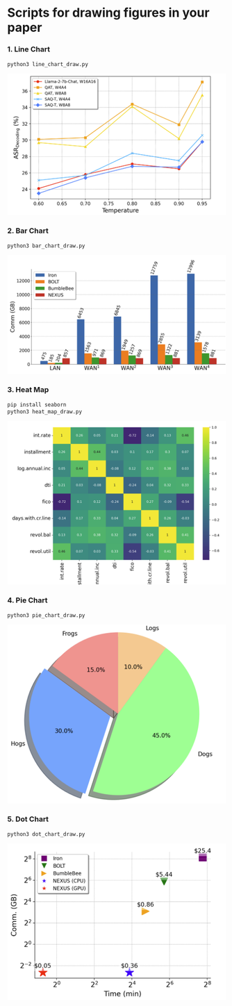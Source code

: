 # Scripts for drawing figures in your paper

### 1. Line Chart
```
python3 line_chart_draw.py
```
<img src="./figs/line_chat_demo.png" width="600">


### 2. Bar Chart
```
python3 bar_chart_draw.py
```
<img src="./figs/bar_chat_demo.png" width="600">

### 3. Heat Map
```
pip install seaborn
python3 heat_map_draw.py
```
<img src="./figs/heat_map_demo.png" width="600">

### 4. Pie Chart
```
python3 pie_chart_draw.py
```
<img src="./figs/pie_chat_demo.png" width="600">

### 5. Dot Chart
```
python3 dot_chart_draw.py
```
<img src="./figs/dot_chat_demo.png" width="600">